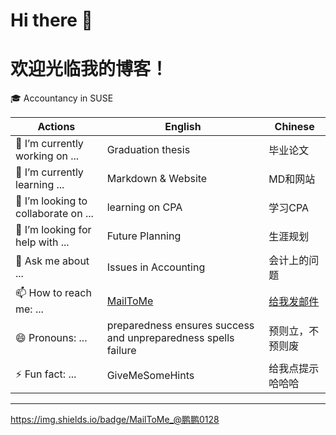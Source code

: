 # Hi there 👋
# 欢迎光临我的博客！
🎓 Accountancy in SUSE

|Actions| English | Chinese |
|---|---|---|
|🔭 I’m currently working on ...|Graduation thesis|毕业论文|
|🌱 I’m currently learning ...|Markdown & Website|MD和网站|
|👯 I’m looking to collaborate on ...|learning on CPA|学习CPA|
|🤔 I’m looking for help with ...|Future Planning|生涯规划|
|💬 Ask me about ...|Issues in Accounting|会计上的问题|
|📫 How to reach me: ...|[MailToMe](mailto:leolee176@foxmail.com)|[给我发邮件](mailto:leolee176@foxmail.com)| 
|😄 Pronouns: ...|preparedness ensures success and unpreparedness spells failure|预则立，不预则废| 
|⚡ Fun fact: ...|GiveMeSomeHints|给我点提示哈哈哈| 
---
https://img.shields.io/badge/MailToMe_@鹏鹏0128










